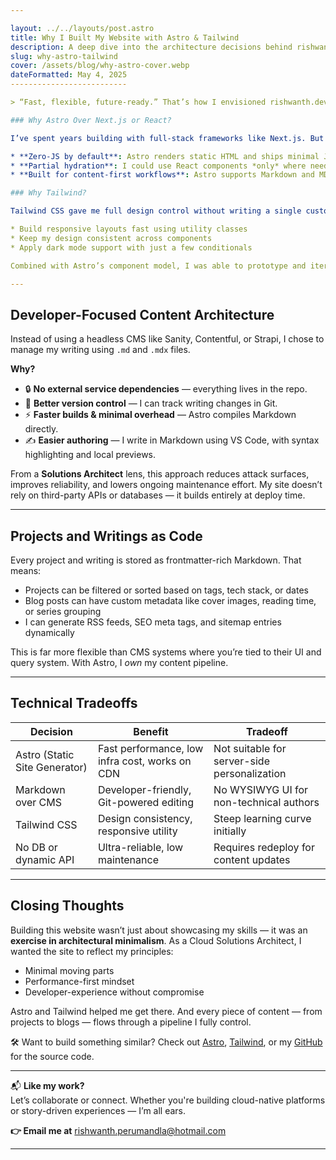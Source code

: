 ```yaml
---

layout: ../../layouts/post.astro
title: Why I Built My Website with Astro & Tailwind
description: A deep dive into the architecture decisions behind rishwanth.com
slug: why-astro-tailwind
cover: /assets/blog/why-astro-cover.webp
dateFormatted: May 4, 2025
--------------------------

> “Fast, flexible, future-ready.” That’s how I envisioned rishwanth.dev — not just as a portfolio, but as an evolving personal platform. After experimenting with React, Next.js, WordPress, and headless CMS options, I decided to rebuild my entire website with **Astro**, **Tailwind CSS**, and **markdown-based content**.

### Why Astro Over Next.js or React?

I’ve spent years building with full-stack frameworks like Next.js. But for a personal site where performance and simplicity are key, Astro offered what others didn’t:

* **Zero-JS by default**: Astro renders static HTML and ships minimal JavaScript. This dramatically reduces page load time and improves Lighthouse scores out of the box.
* **Partial hydration**: I could use React components *only* where needed, like interactive forms or dynamic carousels.
* **Built for content-first workflows**: Astro supports Markdown and MDX natively. That made it easier to treat writing as code — ideal for developer blogs.

### Why Tailwind?

Tailwind CSS gave me full design control without writing a single custom CSS file. I could:

* Build responsive layouts fast using utility classes
* Keep my design consistent across components
* Apply dark mode support with just a few conditionals

Combined with Astro’s component model, I was able to prototype and iterate the design in real-time.

---
```


## Developer-Focused Content Architecture

Instead of using a headless CMS like Sanity, Contentful, or Strapi, I chose to manage my writing using `.md` and `.mdx` files.

**Why?**

* 🔒 **No external service dependencies** — everything lives in the repo.
* 🧠 **Better version control** — I can track writing changes in Git.
* ⚡️ **Faster builds & minimal overhead** — Astro compiles Markdown directly.
* ✍️ **Easier authoring** — I write in Markdown using VS Code, with syntax highlighting and local previews.

From a **Solutions Architect** lens, this approach reduces attack surfaces, improves reliability, and lowers ongoing maintenance effort. My site doesn’t rely on third-party APIs or databases — it builds entirely at deploy time.

---

## Projects and Writings as Code

Every project and writing is stored as frontmatter-rich Markdown. That means:

* Projects can be filtered or sorted based on tags, tech stack, or dates
* Blog posts can have custom metadata like cover images, reading time, or series grouping
* I can generate RSS feeds, SEO meta tags, and sitemap entries dynamically

This is far more flexible than CMS systems where you’re tied to their UI and query system. With Astro, I *own* my content pipeline.

---

## Technical Tradeoffs

| Decision                      | Benefit                                        | Tradeoff                                     |
| ----------------------------- | ---------------------------------------------- | -------------------------------------------- |
| Astro (Static Site Generator) | Fast performance, low infra cost, works on CDN | Not suitable for server-side personalization |
| Markdown over CMS             | Developer-friendly, Git-powered editing        | No WYSIWYG UI for non-technical authors      |
| Tailwind CSS                  | Design consistency, responsive utility         | Steep learning curve initially               |
| No DB or dynamic API          | Ultra-reliable, low maintenance                | Requires redeploy for content updates        |

---

## Closing Thoughts

Building this website wasn’t just about showcasing my skills — it was an **exercise in architectural minimalism**. As a Cloud Solutions Architect, I wanted the site to reflect my principles:

* Minimal moving parts
* Performance-first mindset
* Developer-experience without compromise

Astro and Tailwind helped me get there. And every piece of content — from projects to blogs — flows through a pipeline I fully control.

🛠️ Want to build something similar? Check out [Astro](https://astro.build), [Tailwind](https://tailwindcss.com), or my [GitHub](https://github.com/RishwanthPerumandla) for the source code.

---

📬 **Like my work?**  
Let’s collaborate or connect. Whether you're building cloud-native platforms or story-driven experiences — I’m all ears.

**👉 Email me at** [rishwanth.perumandla@hotmail.com](mailto:rishwanth.perumandla@hotmail.com)

---
